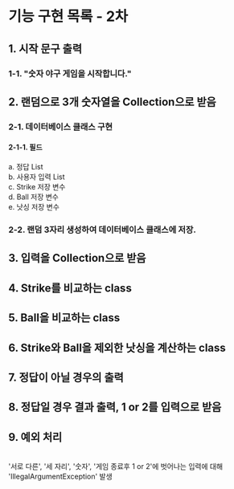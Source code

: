 # 기능 구현 목록 - 2차
## 1. 시작 문구 출력
### 1-1. "숫자 야구 게임을 시작합니다."
## 2. 랜덤으로 3개 숫자열을 Collection으로 받음
### 2-1. 데이터베이스 클래스 구현
#### 2-1-1. 필드
a. 정답 List
<br>b. 사용자 입력 List
<br>c. Strike 저장 변수
<br>d. Ball 저장 변수
<br>e. 낫싱 저장 변수
### 2-2. 랜덤 3자리 생성하여 데이터베이스 클래스에 저장.
## 3. 입력을 Collection으로 받음
## 4. Strike를 비교하는 class
## 5. Ball을 비교하는 class
## 6. Strike와 Ball을 제외한 낫싱을 계산하는 class
## 7. 정답이 아닐 경우의 출력
## 8. 정답일 경우 결과 출력, 1 or 2를 입력으로 받음
## 9. 예외 처리
<br>'서로 다른', '세 자리', '숫자', '게임 종료후 1 or 2'에 벗어나는 입력에 대해 'IllegalArgumentException' 발생